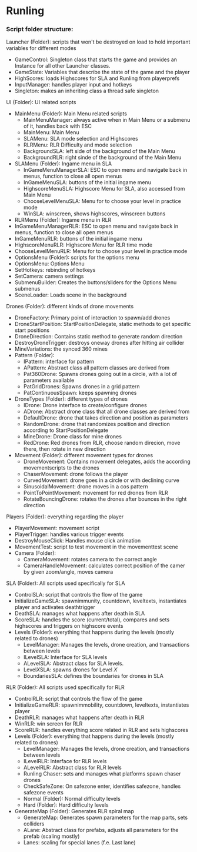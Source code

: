 # Runling

### Script folder structure:

Launcher (Folder): scripts that won't be destroyed on load to hold important variables for different modes
 * GameControl: Singleton class that starts the game and provides an Instance for all other Launcher classes.
 * GameState: Variables that describe the state of the game and the player
 * HighScores: loads Highscores for SLA and Runling from playerprefs
 * InputManager: handles player input and hotkeys
 * Singleton: makes an inheriting class a thread safe singleton
    
UI (Folder): UI related scripts
 * MainMenu (Folder): Main Menu related scripts
   * MainMenuManager: always active when in Main Menu or a submenu of it, handles back with ESC
   * MainMenu: Main Menu
   * SLAMenu: SLA mode selection and Highscores
   * RLRMenu: RLR Difficulty and mode selection
   * BackgroundSLA: left side of the background of the Main Menu
   * BackgroundRLR: right sinde of the background of the Main Menu
 * SLAMenu (Folder): Ingame menu in SLA
   * InGameMenuManagerSLA: ESC to open menu and navigate back in menus, function to close all open menus
   * InGameMenuSLA: buttons of the initial ingame menu
   * HighscoreMenuSLA: Highscore Menu for SLA, also accessed from Main Menu
   * ChooseLevelMenuSLA: Menu for to choose your level in practice mode
   * WinSLA: winscreen, shows highscores, winscreen buttons
  * RLRMenu (Folder): Ingame menu in RLR
   * InGameMenuManagerRLR: ESC to open menu and navigate back in menus, function to close all open menus
   * InGameMenuRLR: buttons of the initial ingame menu
   * HighscoreMenuRLR: Highscore Menu for RLR time mode
   * ChooseLevelMenuRLR: Menu for to choose your level in practice mode
 * OptionsMenu (Folder): scripts for the options menu
  * OptionsMenu: Options Menu 
  * SetHotkeys: rebinding of hotkeys
  * SetCamera: camera settings
  * SubmenuBuilder: Creates the buttons/sliders for the Options Menu submenus
 * SceneLoader: Loads scene in the background
    
Drones (Folder): different kinds of drone movements  
  * DroneFactory: Primary point of interaction to spawn/add drones
  * DroneStartPosition: StartPositionDelegate, static methods to get specific start positions
  * DroneDirection: Contains static method to generate random direction
  * DestroyDroneTrigger: destroys oneway drones after hitting air collider
  * MineVariations: the synced 360 mines
  * Pattern (Folder): 
    * IPattern: interface for pattern
    * APattern: Abstract class all pattern classes are derived from
    * Pat360Drone: Spawns drones going out in a circle, with a lot of parameters available
    * PatGridDrones: Spawns drones in a grid pattern
    * PatContinuousSpawn: keeps spawning drones
  * DroneTypes (Folder): different types of drones
    * IDrone: Drone interface to create/configure drones
    * ADrone: Abstract drone class that all drone classes are derived from
    * DefaultDrone: drone that takes direction and position as parameters
    * RandomDrone: drone that randomizes position and direction according to StartPositionDelegate
    * MineDrone: Drone class for mine drones
    * RedDrone: Red drones from RLR, choose random direcion, move there, then rotate in new direction
  * Movement (Folder): different movement types for drones
    * DroneMovement: Contains movement delegates, adds the according movementscripts to the drones
    * ChaserMovement: drone follows the player
    * CurvedMovement: drone goes in a circle or with declining curve
    * SinusoidalMovement: drone moves in a cos pattern
    * PointToPointMovement: movement for red drones from RLR
    * RotateBouncingDrone: rotates the drones after bounces in the right direction
    
Players (Folder): everything regarding the player
  * PlayerMovement: movement script
  * PlayerTrigger: handles various trigger events
  * DestroyMouseClick: Handles mouse click animation
  * MovementTest: script to test movement in the movementtest scene
  * Camera (Folder):
    * CameraMovement: rotates camera to the correct angle
    * CameraHandleMovement: calculates correct position of the camer by given zoom/angle, moves camera

SLA (Folder): All scripts used specifically for SLA
  * ControlSLA: script that controls the flow of the game
  * InitializeGameSLA: spawnimmunity, countdown, leveltexts, instantiates player and activates deathtrigger
  * DeathSLA: manages what happens after death in SLA
  * ScoreSLA: handles the score (current/total), compares and sets highscores and triggers on highscore events
  * Levels (Folder): everything that happens during the levels (mostly related to drones)
    * LevelManager: Manages the levels, drone creation, and transactions between levels
    * ILevelSLA: Interface for SLA levels
    * ALevelSLA: Abstract class for SLA levels.
    * Level*X*SLA: spawns drones for Level *X*
    * BoundariesSLA: defines the boundaries for drones in SLA

RLR (Folder): All scripts used specifically for RLR
  * ControlRLR: script that controls the flow of the game
  * InitializeGameRLR: spawnimmobility, countdown, leveltexts, instantiates player
  * DeathRLR: manages what happens after death in RLR
  * WinRLR: win screen for RLR
  * ScoreRLR: handles everything score related in RLR and sets highscores
  * Levels (Folder): everything that happens during the levels (mostly related to drones)
    * LevelManager: Manages the levels, drone creation, and transactions between levels
    * ILevelRLR: Interface for RLR levels
    * ALevelRLR: Abstract class for RLR levels
    * Runling Chaser: sets and manages what platforms spawn chaser drones
    * CheckSafeZone: On safezone enter, identifies safezone, handles safezone events
    * Normal (Folder): Normal difficulty levels
    * Hard (Folder): Hard difficulty levels
  * GenerateMap (Folder): Generates RLR spiral map
    * GenerateMap: Generates spawn parameters for the map parts, sets colliders
    * ALane: Abstract class for prefabs, adjusts all parameters for the prefab (scaling mostly)
    * Lanes: scaling for special lanes (f.e. Last lane)